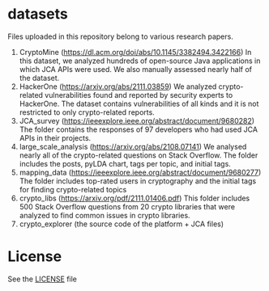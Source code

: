 # datasets
Files uploaded in this repository belong to various research papers.

1. CryptoMine (https://dl.acm.org/doi/abs/10.1145/3382494.3422166)
In this dataset, we analyzed hundreds of open-source Java applications in which JCA APIs were used. We also manually assessed nearly half of the dataset.
2. HackerOne (https://arxiv.org/abs/2111.03859)
We analyzed crypto-related vulnerabilities found and reported by security experts to HackerOne. The dataset contains vulnerabilities of all kinds and it is not restricted to only crypto-related reports.
3. JCA_survey (https://ieeexplore.ieee.org/abstract/document/9680282)
The folder contains the responses of 97 developers who had used JCA APIs in their projects. 
4. large_scale_analysis (https://arxiv.org/abs/2108.07141)
We analysed nearly all of the crypto-related questions on Stack Overflow. The folder includes the posts, pyLDA chart, tags per topic, and initial tags.
5. mapping_data (https://ieeexplore.ieee.org/abstract/document/9680277)
The folder includes top-rated users in cryptography and the initial tags for finding crypto-related topics
6. crypto_libs (https://arxiv.org/pdf/2111.01406.pdf)
This folder includes 500 Stack Overflow questions from 20 crypto libraries that were analyzed to find common issues in crypto libraries.
7. crypto_explorer (the source code of the platform + JCA files)


# License

See the [LICENSE](https://github.com/arti-all/datasets/blob/main/LICENSE.md) file 
